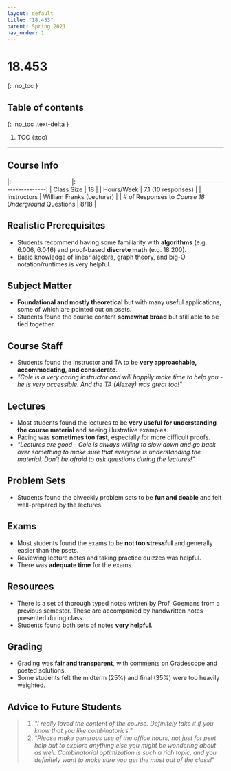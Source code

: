 ```yaml
---
layout: default
title: "18.453"
parent: Spring 2021
nav_order: 1
---
```


# 18.453
{: .no_toc }

## Table of contents
{: .no_toc .text-delta }

1. TOC
   {:toc}

---

## Course Info

|:----------------------|:-------------------------------------------------------------------|
| Class Size | 18 |
| Hours/Week | 7.1 (10 responses) |
| Instructors | William Franks (Lecturer) |
| # of Responses to _Course 18 Underground_ Questions | 8/18 |

## Realistic Prerequisites

- Students recommend having some familiarity with **algorithms** (e.g. 6.006, 6.046) and proof-based **discrete math** (e.g. 18.200).
- Basic knowledge of linear algebra, graph theory, and big-O notation/runtimes is very helpful.

## Subject Matter

- **Foundational and mostly theoretical** but with many useful applications, some of which are pointed out on psets.
- Students found the course content **somewhat broad** but still able to be tied together.

## Course Staff

- Students found the instructor and TA to be **very approachable, accommodating, and considerate**.
- _"Cole is a very caring instructor and will happily make time to help you - he is very accessible. And the TA (Alexey) was great too!"_

## Lectures

- Most students found the lectures to be **very useful for understanding the course material** and seeing illustrative examples.
- Pacing was **sometimes too fast**, especially for more difficult proofs.
- _"Lectures are good - Cole is always willing to slow down and go back over something to make sure that everyone is understanding the material. Don't be afraid to ask questions during the lectures!"_

## Problem Sets

- Students found the biweekly problem sets to be **fun and doable** and felt well-prepared by the lectures.

## Exams

- Most students found the exams to be **not too stressful** and generally easier than the psets.
- Reviewing lecture notes and taking practice quizzes was helpful.
- There was **adequate time** for the exams.

## Resources

- There is a set of thorough typed notes written by Prof. Goemans from a previous semester. These are accompanied by handwritten notes presented during class.
- Students found both sets of notes **very helpful**.

## Grading

- Grading was **fair and transparent**, with comments on Gradescope and posted solutions.
- Some students felt the midterm (25%) and final (35%) were too heavily weighted.

## Advice to Future Students

> 1. _"I really loved the content of the course. Definitely take it if you know that you like combinatorics."_
> 2. _"Please make generous use of the office hours, not just for pset help but to explore anything else you might be wondering about as well. Combinatorial optimization is such a rich topic, and you definitely want to make sure you get the most out of the class!"_

<!-- ## Syllabus

Click [**here**](/assets/files/453_Syllabus_Spring2021.pdf) for a PDF of this course's syllabus. -->
